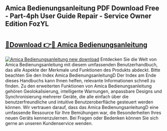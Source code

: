 ## Amica Bedienungsanleitung PDF Download Free - Part-4ph User Guide Repair - Service Owner Edition FozYL

# <h2><a href="http://df4wip.blite.top/?on=Amica+Bedienungsanleitung">🔗Download 👉🔴 Amica Bedienungsanleitung</a></h2>

[![Amica Bedienungsanleitung new download](https://i.imgur.com/lujVjoI.png)](http://df4wip.blite.top/?on=Amica+Bedienungsanleitung)
Entdecken Sie die Welt von Amica Bedienungsanleitung mit diesem umfassenden Benutzerhandbuch, das alle Aspekte der Merkmale und Funktionen des Produkts abdeckt. Bitte beachten Sie den Index Amica BedienungsanleitungD Der Index am Ende dieses Handbuchs kann Ihnen helfen, relevante Informationen schnell zu finden. Zu den erweiterten Funktionen von Amica Bedienungsanleitung gehören Geolokalisierung, intelligente Warnungen, anpassbare Designs und Synchronisierung mehrerer Geräte, die alle einfach über die benutzerfreundliche und intuitive Benutzeroberfläche gesteuert werden können. Wir vertrauen darauf, dass das Amica BedienungsanleitungD eine umfassende Ressource für Ihre Bemühungen war, die Besonderheiten Ihres neuen Geräts kennenzulernen. Bei Fragen oder Bedenken können Sie sich gerne an unseren Kundenservice wenden.
